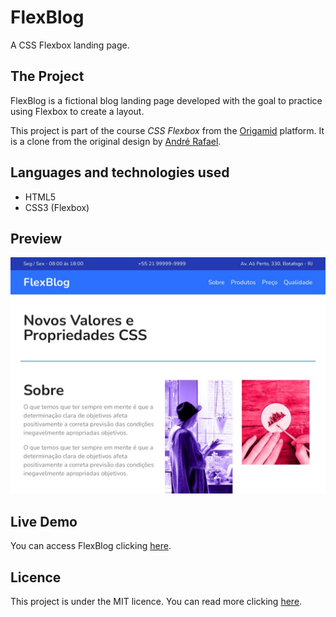 # FlexBlog
 A CSS Flexbox landing page. 

## The Project
FlexBlog is a fictional blog landing page developed with the goal to practice using Flexbox to create a layout.

This project is part of the course *CSS Flexbox* from the [Origamid](https://origamid.com) platform. It is a clone from the original design by [André Rafael](https://github.com/origamid).

## Languages and technologies used
- HTML5
- CSS3 (Flexbox)
  
## Preview

![FlexBlog Screenshot](https://github.com/danielaversa/flexblog/blob/main/img/screenshot.jpeg "FlexBlog Screenshot")

## Live Demo

You can access FlexBlog clicking [here](https://flexblog.daniaversa.dev).

## Licence

This project is under the MIT licence. You can read more clicking [here](https://github.com/danielaversa/flexblog/blob/main/LICENSE). 
